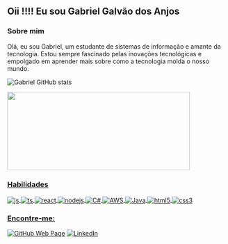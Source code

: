 ## Oii !!!! Eu sou Gabriel Galvão dos Anjos

### Sobre mim
Olá, eu sou Gabriel, um estudante de sistemas de informação e amante da tecnologia. Estou sempre fascinado pelas inovações tecnológicas e empolgado em aprender mais sobre como a tecnologia molda o nosso mundo. 

![Gabriel GitHub stats](https://github-readme-stats.vercel.app/api?username=Gabrielgalva&show_icons=true&theme=dracula)
<div align="left">
  <a href="https://github.com/Gabrielgalva">
  <img height="180em" width="420px" src="https://github-readme-stats.vercel.app/api/top-langs/?username=Gabrielgalva&layout=compact&langs_count=7&theme=holi"/>
</div>

 ### Habilidades

<div style="display: inline_block">
  <img align="center" alt="js" src="https://img.shields.io/badge/JavaScript-F7DF1E?style=for-the-badge&logo=javascript&logoColor=black" />
  <img align="center" alt="ts" src="https://img.shields.io/badge/TypeScript-007ACC?style=for-the-badge&logo=typescript&logoColor=white" />
  <img align="center" alt="react" src="https://img.shields.io/badge/React-20232A?style=for-the-badge&logo=react&logoColor=61DAFB" />
  <img align="center" alt="nodejs" src="https://img.shields.io/badge/Node.js-43853D?style=for-the-badge&logo=node.js&logoColor=white" />
  <img align="center" alt="C#"  src="https://img.shields.io/badge/C%23-239120?style=for-the-badge&logo=c-sharp&logoColor=white"/>
  <img align="center" alt="AWS" src="https://img.shields.io/badge/Amazon_AWS-FF9900?style=for-the-badge&logo=amazonaws&logoColor=white"/>
  <img align="center" alt="Java" src="https://img.shields.io/badge/Java-ED8B00?style=for-the-badge&logo=openjdk&logoColor=white"/>
   <img align="center" alt="html5" src="https://img.shields.io/badge/HTML5-E34F26?style=for-the-badge&logo=html5&logoColor=white"/>
  <img align="center" alt="css3" src="https://img.shields.io/badge/CSS3-1572B6?style=for-the-badge&logo=css3&logoColor=white" />
  

### Encontre-me:

[![GitHub Web Page](https://img.shields.io/badge/GitHub_page-000000?style=for-the-badge&logo=github&logoColor=fff)](https://github.com/Gabrielgalva)
[![LinkedIn](https://img.shields.io/badge/LinkedIn-000000?style=for-the-badge&logo=Linkedin&logoColor=2b68ed)](https://www.linkedin.com/in/gabriel-galv%C3%A3o-dos-anjos-4b43b2259)

  
